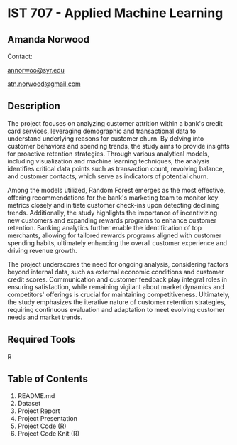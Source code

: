 # IST 707 - Applied Machine Learning

## Amanda Norwood
Contact:

annorwoo@syr.edu

atn.norwood@gmail.com

## Description
The project focuses on analyzing customer attrition within a bank's credit card services, leveraging demographic and transactional data to understand underlying reasons for customer churn. By delving into customer behaviors and spending trends, the study aims to provide insights for proactive retention strategies. Through various analytical models, including visualization and machine learning techniques, the analysis identifies critical data points such as transaction count, revolving balance, and customer contacts, which serve as indicators of potential churn.

Among the models utilized, Random Forest emerges as the most effective, offering recommendations for the bank's marketing team to monitor key metrics closely and initiate customer check-ins upon detecting declining trends. Additionally, the study highlights the importance of incentivizing new customers and expanding rewards programs to enhance customer retention. Banking analytics further enable the identification of top merchants, allowing for tailored rewards programs aligned with customer spending habits, ultimately enhancing the overall customer experience and driving revenue growth.

The project underscores the need for ongoing analysis, considering factors beyond internal data, such as external economic conditions and customer credit scores. Communication and customer feedback play integral roles in ensuring satisfaction, while remaining vigilant about market dynamics and competitors' offerings is crucial for maintaining competitiveness. Ultimately, the study emphasizes the iterative nature of customer retention strategies, requiring continuous evaluation and adaptation to meet evolving customer needs and market trends.

## Required Tools

R


## Table of Contents

1. README.md
2. Dataset
3. Project Report
4. Project Presentation
5. Project Code (R)
6. Project Code Knit (R)



